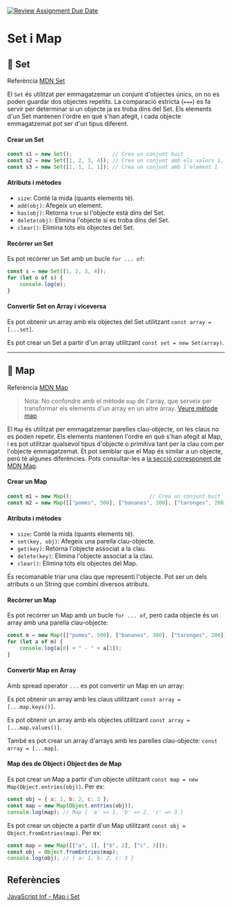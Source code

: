 [![Review Assignment Due Date](https://classroom.github.com/assets/deadline-readme-button-24ddc0f5d75046c5622901739e7c5dd533143b0c8e959d652212380cedb1ea36.svg)](https://classroom.github.com/a/bBJkrNyZ)
# Set i Map 

## 🚀 Set

Referència [MDN Set](https://developer.mozilla.org/en-US/docs/Web/JavaScript/Reference/Global_Objects/Set)

El `Set` és utilitzat per emmagatzemar un conjunt d'objectes únics, on no es poden guardar dos objectes repetits. La comparació estricta (`===`) es fa servir per determinar si un objecte ja es troba dins del Set. Els elements d'un Set mantenen l'ordre en què s'han afegit, i cada objecte emmagatzemat pot ser d'un tipus diferent.

#### Crear un Set

```javascript
const s1 = new Set();             // Crea un conjunt buit
const s2 = new Set([1, 2, 3, 4]); // Crea un conjunt amb els valors 1, 2, 3 i 4
const s3 = new Set([1, 1, 1, 1]); // Crea un conjunt amb l'element 1
```

#### Atributs i mètodes

- `size`: Conté la mida (quants elements té).
- `add(obj)`: Afegeix un element.
- `has(obj)`: Retorna `true` si l'objecte està dins del Set.
- `delete(obj)`: Elimina l'objecte si es troba dins del Set.
- `clear()`: Elimina tots els objectes del Set.

#### Recòrrer un Set

Es pot recórrer un Set amb un bucle `for ... of`:

```javascript
const s = new Set([1, 2, 3, 4]);
for (let o of s) {
    console.log(o);
}
```

#### Convertir Set en Array i viceversa

Es pot obtenir un array amb els objectes del Set utilitzant `const array = [...set]`.

Es pot crear un Set a partir d'un array utilitzant `const set = new Set(array)`.

---

## 🚀 Map

Referència [MDN Map](https://developer.mozilla.org/en-US/docs/Web/JavaScript/Reference/Global_Objects/Map)

> Nota: No confondre amb el mètode `map` de l'array, que serveix per transformar els elements d'un array en un altre array. [Veure mètode map](../array/README.md#map) 

El `Map` és utilitzat per emmagatzemar parelles clau-objecte, on les claus no es poden repetir. Els elements mantenen l'ordre en què s'han afegit al Map, i es pot utilitzar qualsevol tipus d'objecte o primitiva tant per la clau com per l'objecte emmagatzemat. Et pot semblar que el Map és similar a un objecte, però té algunes diferències. Pots consultar-les a [la secció corresponent de MDN Map](https://developer.mozilla.org/en-US/docs/Web/JavaScript/Reference/Global_Objects/Map#objects_vs._maps).

#### Crear un Map

```javascript
const m1 = new Map();                         // Crea un conjunt buit
const m2 = new Map([["pomes", 500], ["bananes", 300], ["taronges", 200]]);
```

#### Atributs i mètodes

- `size`: Conté la mida (quants elements té).
- `set(key, obj)`: Afegeix una parella clau-objecte.
- `get(key)`: Retorna l'objecte associat a la clau.
- `delete(key)`: Elimina l'objecte associat a la clau.
- `clear()`: Elimina tots els objectes del Map.

És recomanable triar una clau que representi l'objecte. Pot ser un dels atributs o un String que combini diversos atributs.

#### Recòrrer un Map

Es pot recórrer un Map amb un bucle `for ... of`, però cada objecte és un array amb una parella clau-objecte:

```javascript
const m = new Map([["pomes", 500], ["bananes", 300], ["taronges", 200]]);
for (let a of m) {
    console.log(a[0] + " - " + a[1]);
}
```

#### Convertir Map en Array

Amb spread operator `...` es pot convertir un Map en un array:

Es pot obtenir un array amb les claus utilitzant `const array = [...map.keys()]`.

Es pot obtenir un array amb els objectes utilitzant `const array = [...map.values()]`.

També es pot crear un array d'arrays amb les parelles clau-objecte: `const array = [...map]`.

#### Map des de Object i Object des de Map

Es pot crear un Map a partir d'un objecte utilitzant `const map = new Map(Object.entries(obj))`. Per ex: 

```javascript
const obj = { a: 1, b: 2, c: 3 };
const map = new Map(Object.entries(obj));
console.log(map); // Map { 'a' => 1, 'b' => 2, 'c' => 3 }
```

Es pot crear un objecte a partir d'un Map utilitzant `const obj = Object.fromEntries(map)`. Per ex:

```javascript
const map = new Map([["a", 1], ["b", 2], ["c", 3]]);
const obj = Object.fromEntries(map);
console.log(obj); // { a: 1, b: 2, c: 3 }
```





## Referències

[JavaScript Inf - Map i Set](https://es.javascript.info/map-set)